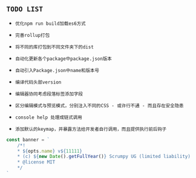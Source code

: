 ## `TODO LIST`

- `优化npm run build加载es6方式`

- `完善rollup打包`

- `将不同的库打包到不同文件夹下的dist`

- `自动化更新各个package中package.json版本`

- `自动引入Package.json中name和版本号`

- `编译代码头部version`

- `编辑器协同考虑段落标签添加字段`

- `区分编辑模式与预览模式，分别注入不同的CSS - 或许行不通 - 而且存在安全隐患`

- `console help 处理成链式调用`

- `添加默认的keymap，并暴露方法给开发者自行调用，而且提供执行前后钩子`

```js
const banner = `
    /*!
    * ${opts.name} v${11111}
    * (c) ${new Date().getFullYear()} Scrumpy UG (limited liability)
    * @license MIT
    */
`
```